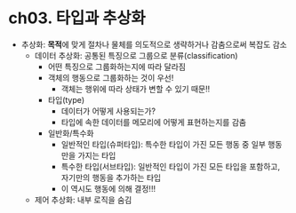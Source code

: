 # ch03. 타입과 추상화

- 추상화: **목적**에 맞게 절차나 물체를 의도적으로 생략하거나 감춤으로써 복잡도 감소
	- 데이터 추상화: 공통된 특징으로 그룹으로 분류(classification)
		- 어떤 특징으로 그룹화하는지에 따라 달라짐
		- 객체의 행동으로 그룹화하는 것이 우선!
			- 객체는 행위에 따라 상태가 변할 수 있기 때문!!
		- 타입(type)
			- 데이터가 어떻게 사용되는가?
			- 타입에 속한 데이터를 메모리에 어떻게 표현하는지를 감춤
		- 일반화/특수화
			- 일반적인 타입(슈퍼타입): 특수한 타입이 가진 모든 행동 중 일부 행동만을 가지는 타입
			- 특수한 타입(서브타입): 일반적인 타입이 가진 모든 타입을 포함하고, 자기만의 행동을 추가하는 타입 
			- 이 역시도 행동에 의해 결정!!! 
	- 제어 추상화: 내부 로직을 숨김
